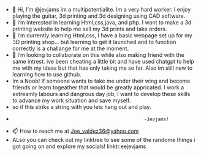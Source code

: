 - 👋 Hi, I’m @jevjams im a multipotentialite. Im a very hard worker. I enjoy playing the guitar, 3d printing and 3d designing using CAD software. 
- 👀 I’m interested in learning Html,css,java, and php. I want to make a 3d printing website to help me sell my 3d prints and take orders.
- 🌱 I’m currently learning Html,css, I have a basic webpage set up for my 3D printing shop... but learning to get it launched and to function correctly is a challange for me at the moment.
- 💞️ I’m looking to collaborate on this while also making friend with the same intrest. ive been cheating a little bit and have used chatgpt to help me with my ideas but that has only taking me so far. Also im still new to learning how to use github.
- Im a Noob! If someone wants to take me under their wing and become friends or learn togeather that would be greatly appricated. I work a extreamly labours and dangrous day job, I want to develop these skills to advance my work situation and save myself.
- so if this striks a string with you lets hang out and play.
-                                                     -Jevjams!
- 📫 How to reach me at Joe_valdez36@yahoo.com
- ALso you can check out my linktree to see some of the randome things i got going on and explore my socials! linktr.eejevjams

<!---
jevjams/jevjams is a ✨ special ✨ repository because its `README.md` (this file) appears on your GitHub profile.
You can click the Preview link to take a look at your changes.
--->

